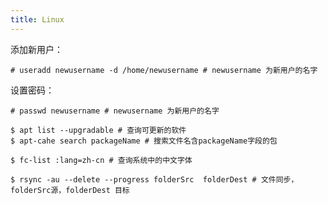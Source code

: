 ```yaml
---
title: Linux
---
```



添加新用户：
```
# useradd newusername -d /home/newusername # newusername 为新用户的名字
```

设置密码：
```
# passwd newusername # newusername 为新用户的名字
```

```
$ apt list --upgradable # 查询可更新的软件
$ apt-cahe search packageName # 搜索文件名含packageName字段的包
```

```
$ fc-list :lang=zh-cn # 查询系统中的中文字体
```

```
$ rsync -au --delete --progress folderSrc  folderDest # 文件同步，folderSrc源，folderDest 目标
```


